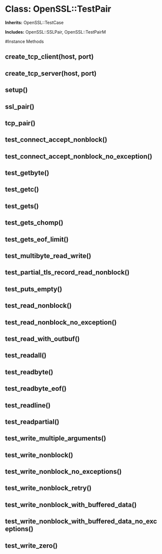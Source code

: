 # Class: OpenSSL::TestPair
**Inherits:** OpenSSL::TestCase
    
**Includes:** OpenSSL::SSLPair, OpenSSL::TestPairM
  




#Instance Methods
## create_tcp_client(host, port) [](#method-i-create_tcp_client)

## create_tcp_server(host, port) [](#method-i-create_tcp_server)

## setup() [](#method-i-setup)

## ssl_pair() [](#method-i-ssl_pair)

## tcp_pair() [](#method-i-tcp_pair)

## test_connect_accept_nonblock() [](#method-i-test_connect_accept_nonblock)

## test_connect_accept_nonblock_no_exception() [](#method-i-test_connect_accept_nonblock_no_exception)

## test_getbyte() [](#method-i-test_getbyte)

## test_getc() [](#method-i-test_getc)

## test_gets() [](#method-i-test_gets)

## test_gets_chomp() [](#method-i-test_gets_chomp)

## test_gets_eof_limit() [](#method-i-test_gets_eof_limit)

## test_multibyte_read_write() [](#method-i-test_multibyte_read_write)

## test_partial_tls_record_read_nonblock() [](#method-i-test_partial_tls_record_read_nonblock)

## test_puts_empty() [](#method-i-test_puts_empty)

## test_read_nonblock() [](#method-i-test_read_nonblock)

## test_read_nonblock_no_exception() [](#method-i-test_read_nonblock_no_exception)

## test_read_with_outbuf() [](#method-i-test_read_with_outbuf)

## test_readall() [](#method-i-test_readall)

## test_readbyte() [](#method-i-test_readbyte)

## test_readbyte_eof() [](#method-i-test_readbyte_eof)

## test_readline() [](#method-i-test_readline)

## test_readpartial() [](#method-i-test_readpartial)

## test_write_multiple_arguments() [](#method-i-test_write_multiple_arguments)

## test_write_nonblock() [](#method-i-test_write_nonblock)

## test_write_nonblock_no_exceptions() [](#method-i-test_write_nonblock_no_exceptions)

## test_write_nonblock_retry() [](#method-i-test_write_nonblock_retry)

## test_write_nonblock_with_buffered_data() [](#method-i-test_write_nonblock_with_buffered_data)

## test_write_nonblock_with_buffered_data_no_exceptions() [](#method-i-test_write_nonblock_with_buffered_data_no_exceptions)

## test_write_zero() [](#method-i-test_write_zero)

